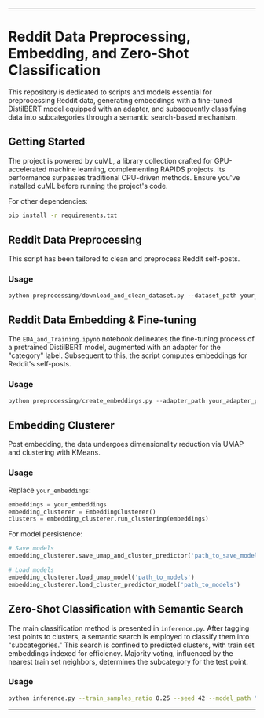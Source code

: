 
---

# Reddit Data Preprocessing, Embedding, and Zero-Shot Classification

This repository is dedicated to scripts and models essential for preprocessing Reddit data, generating embeddings with a fine-tuned DistilBERT model equipped with an adapter, and subsequently classifying data into subcategories through a semantic search-based mechanism.

## Getting Started

The project is powered by cuML, a library collection crafted for GPU-accelerated machine learning, complementing RAPIDS projects. Its performance surpasses traditional CPU-driven methods. Ensure you've installed cuML before running the project's code.

For other dependencies:
```sh
pip install -r requirements.txt
```

## Reddit Data Preprocessing

This script has been tailored to clean and preprocess Reddit self-posts.

### Usage
```python
python preprocessing/download_and_clean_dataset.py --dataset_path your_dataset_path --output_dir your_output_dir --output_name your_dataset_name
```

## Reddit Data Embedding & Fine-tuning

The `EDA_and_Training.ipynb` notebook delineates the fine-tuning process of a pretrained DistilBERT model, augmented with an adapter for the "category" label. Subsequent to this, the script computes embeddings for Reddit's self-posts.

### Usage
```python
python preprocessing/create_embeddings.py --adapter_path your_adapter_path --output_dir your_output_dir
```

## Embedding Clusterer 

Post embedding, the data undergoes dimensionality reduction via UMAP and clustering with KMeans.

### Usage

Replace `your_embeddings`:
```python
embeddings = your_embeddings  
embedding_clusterer = EmbeddingClusterer()
clusters = embedding_clusterer.run_clustering(embeddings)
```

For model persistence:

```python
# Save models
embedding_clusterer.save_umap_and_cluster_predictor('path_to_save_models')

# Load models
embedding_clusterer.load_umap_model('path_to_models')
embedding_clusterer.load_cluster_predictor_model('path_to_models')
```

## Zero-Shot Classification with Semantic Search

The main classification method is presented in `inference.py`. After tagging test points to clusters, a semantic search is employed to classify them into "subcategories." This search is confined to predicted clusters, with train set embeddings indexed for efficiency. Majority voting, influenced by the nearest train set neighbors, determines the subcategory for the test point.

### Usage
```sh
python inference.py --train_samples_ratio 0.25 --seed 42 --model_path "data/ds_val_clusters_info_kmeans_80"
```

---

